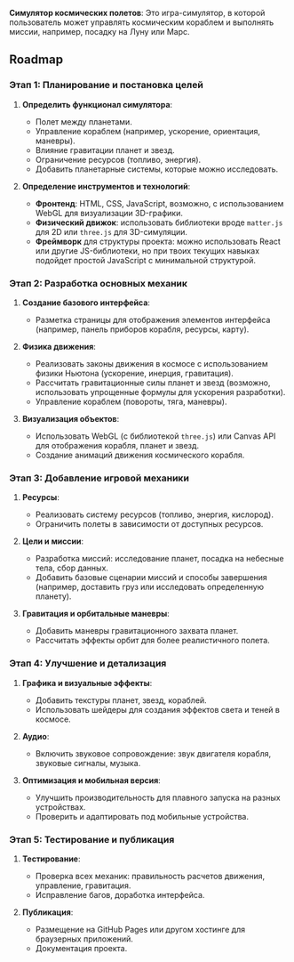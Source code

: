 **Симулятор космических полетов**: Это игра-симулятор, в которой пользователь может управлять космическим кораблем и выполнять миссии, например, посадку на Луну или Марс.

## Roadmap

### Этап 1: Планирование и постановка целей

1. **Определить функционал симулятора**:

    - Полет между планетами.
    - Управление кораблем (например, ускорение, ориентация, маневры).
    - Влияние гравитации планет и звезд.
    - Ограничение ресурсов (топливо, энергия).
    - Добавить планетарные системы, которые можно исследовать.

2. **Определение инструментов и технологий**:

    - **Фронтенд**: HTML, CSS, JavaScript, возможно, с использованием WebGL для визуализации 3D-графики.
    - **Физический движок**: использовать библиотеки вроде `matter.js` для 2D или `three.js` для 3D-симуляции.
    - **Фреймворк** для структуры проекта: можно использовать React или другие JS-библиотеки, но при твоих текущих навыках подойдет простой JavaScript с минимальной структурой.

### Этап 2: Разработка основных механик

1. **Создание базового интерфейса**:

    - Разметка страницы для отображения элементов интерфейса (например, панель приборов корабля, ресурсы, карту).

2. **Физика движения**:

    - Реализовать законы движения в космосе с использованием физики Ньютона (ускорение, инерция, гравитация).
    - Рассчитать гравитационные силы планет и звезд (возможно, использовать упрощенные формулы для ускорения разработки).
    - Управление кораблем (повороты, тяга, маневры).

3. **Визуализация объектов**:

    - Использовать WebGL (с библиотекой `three.js`) или Canvas API для отображения корабля, планет и звезд.
    - Создание анимаций движения космического корабля.

### Этап 3: Добавление игровой механики

1. **Ресурсы**:
    
    - Реализовать систему ресурсов (топливо, энергия, кислород).
    - Ограничить полеты в зависимости от доступных ресурсов.
2. **Цели и миссии**:
    
    - Разработка миссий: исследование планет, посадка на небесные тела, сбор данных.
    - Добавить базовые сценарии миссий и способы завершения (например, доставить груз или исследовать определенную планету).
3. **Гравитация и орбитальные маневры**:
    
    - Добавить маневры гравитационного захвата планет.
    - Рассчитать эффекты орбит для более реалистичного полета.

### Этап 4: Улучшение и детализация

1. **Графика и визуальные эффекты**:
    
    - Добавить текстуры планет, звезд, кораблей.
    - Использовать шейдеры для создания эффектов света и теней в космосе.
2. **Аудио**:
    
    - Включить звуковое сопровождение: звук двигателя корабля, звуковые сигналы, музыка.
3. **Оптимизация и мобильная версия**:
    
    - Улучшить производительность для плавного запуска на разных устройствах.
    - Проверить и адаптировать под мобильные устройства.

### Этап 5: Тестирование и публикация

1. **Тестирование**:
    
    - Проверка всех механик: правильность расчетов движения, управление, гравитация.
    - Исправление багов, доработка интерфейса.
2. **Публикация**:
    
    - Размещение на GitHub Pages или другом хостинге для браузерных приложений.
    - Документация проекта.